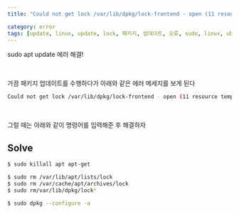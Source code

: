```yaml
---
title: "Could not get lock /var/lib/dpkg/lock-frontend - open (11 resource temporarily unavailable)"

category: error
tags: [update, linux, update, lock, 패키지, 업데이트, 오류, sudo, linux, ubuntu]
---
```


sudo apt update 에러 해결! <br/>

<br/>

가끔 패키지 업데이트를 수행하다가 아래와 같은 에러 메세지를 보게 된다 <br/>

~~~bash
Could not get lock /var/lib/dpkg/lock-frontend - open (11 resource temporarily unavailable)
~~~

<br/>

그럴 때는 아래와 같이 명령어를 입력해준 후 해결하자 <br/>

## Solve

~~~bash
$ sudo killall apt apt-get
~~~

~~~bash
$ sudo rm /var/lib/apt/lists/lock
$ sudo rm /var/cache/apt/archives/lock
$ sudo rm/var/lib/dpkg/lock*

$ sudo dpkg --configure -a
~~~

